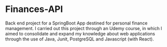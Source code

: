 # Finances-API
Back end project for a SpringBoot App destined for personal finance management. 
I carried out this project through an Udemy course, in which I aimed to consolidate and expand my knowledge about web applications through the use of Java, Junit, PostgreSQL and Javascript (with React).

